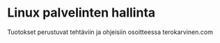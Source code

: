 # Linux palvelinten hallinta

Tuotokset perustuvat tehtäviin ja ohjeisiin osoitteessa terokarvinen.com
